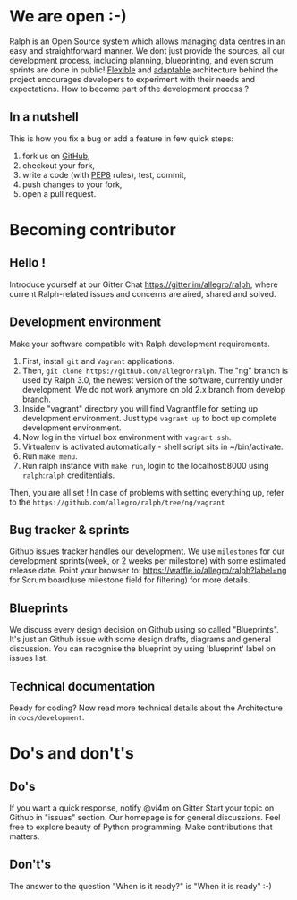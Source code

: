 # We are open :-)

Ralph is an Open Source system which allows managing data centres in an easy and straightforward manner. 
We dont just provide the sources, all our development process, including planning, blueprinting, and even scrum sprints are done in public! [Flexible](/development/overview) and [adaptable](/development/addons) architecture behind the project encourages developers to experiment with their needs and expectations. How to become part of the development process ?

## In a nutshell

This is how you fix a bug or add a feature in few quick steps:

1. fork us on [GitHub](https://github.com/allegro/ralph/),
2. checkout your fork,
3. write a code (with [PEP8](https://www.python.org/dev/peps/pep-0008/) rules), test, commit,
4. push changes to your fork,
5. open a pull request.

# Becoming contributor

## Hello !

Introduce yourself at our Gitter Chat https://gitter.im/allegro/ralph, where current Ralph-related issues and concerns are aired, shared and solved.

## Development environment

Make your software compatible with Ralph development requirements.

1. First, install `git` and `Vagrant` applications.
2. Then, `git clone https://github.com/allegro/ralph`. The "ng" branch is used by Ralph 3.0, the newest version of the software, currently under development. We do not work anymore on old 2.x branch from develop branch.
4. Inside "vagrant" directory you will find Vagrantfile for setting up development environment. Just type `vagrant up` to boot up complete development environment.
5. Now log in the virtual box environment with `vagrant ssh`.
6. Virtualenv is activated automatically - shell script sits in ~/bin/activate.
7. Run `make menu`.
8. Run ralph instance with `make run`, login to the localhost:8000 using `ralph`:`ralph` creditentials.

Then, you are all set ! In case of problems with setting everything up, refer to the `https://github.com/allegro/ralph/tree/ng/vagrant`

## Bug tracker & sprints

Github issues tracker handles our development. We use `milestones` for our development sprints(week, or 2 weeks per milestone) with some estimated release date. Point your browser to: https://waffle.io/allegro/ralph?label=ng for Scrum board(use milestone field for filtering) for more details.

## Blueprints

We discuss every design decision on Github using so called "Blueprints". It's just an Github issue with some design drafts, diagrams and general discussion. You can recognise the blueprint by using 'blueprint' label on issues list.

## Technical documentation

Ready for coding? Now read more technical details about the Architecture in `docs/development`.

# Do's and don't's

## Do's

If you want a quick response, notify @vi4m on Gitter
Start your topic on Github in "issues" section. Our homepage is for general discussions.
Feel free to explore beauty of Python programming. Make contributions that matters.

## Don't's

The answer to the question "When is it ready?" is "When it is ready" :-)


